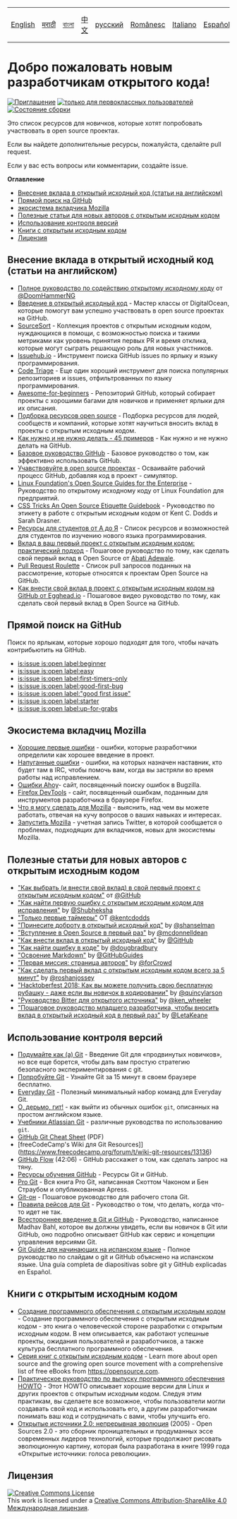 <table>
    <tr>
        <!-- Do not translate this table -->
        <td><a href="./README.md"> English </a></td>
        <td><a href="./README-MR.md"> मराठी </a></td>
        <td><a href="./README-BN.md"> বাংলা </a></td>
        <td><a href="./README-CN.md"> 中文 </a></td>
        <td><a href="./README-RU.md"> русский </a></td>
        <td><a href="./README-RO.md"> Românesc </a></td>
        <td><a href="./README-IT.md"> Italiano </a></td>
        <td><a href="./README-ES.md"> Español </a></td>
        <td><a href="./README-pt-BR.md"> Português (BR) </a></td>
        <td><a href="./README-DE.md"> Deutsch </a></td>
        <td><a href="./README-GR.md"> Ελληνικά </a></td>
        <td><a href="./README-FR.md"> Français </a></td>
        <td><a href="./README-TR.md"> Turkish </a></td>
        <td><a href="./README-KO.md"> 한국어 </a></td>
    </tr>
</table>

# Добро пожаловать новым разработчикам открытого кода!

[![Приглашение](https://img.shields.io/badge/PRs-welcome-brightgreen.svg?style=flat)](http://makeapullrequest.com)
[![только для первоклассных пользователей](https://img.shields.io/badge/first--timers--only-friendly-blue.svg)](http://www.firsttimersonly.com/)
[![Состояние сборки](https://travis-ci.org/freeCodeCamp/how-to-contribute-to-open-source.svg?branch=master)](https://travis-ci.org/freeCodeCamp/how-to-contribute-to-open-source)

Это список ресурсов для новичков, которые хотят попробовать участвовать в open source проектах. 

Если вы найдете дополнительные ресурсы, пожалуйста, сделайте pull request.

Если у вас есть вопросы или комментарии, создайте issue.

**Оглавление**
- [Внесение вклада в открытый исходный код (статьи на английском)](#contributing-to-open-source-in-general)
- [Прямой поиск на GitHub](#direct-github-searches)
- [экосистема вкладчика Mozilla](#mozillas-contributor-ecosystem)
- [Полезные статьи для новых авторов с открытым исходным кодом](#useful-articles-for-new-open-source-contributors)
- [Использование контроля версий](#using-version-control)
- [Книги с открытым исходным кодом](#open-source-books)
- [Лицензия](#license)

## Внесение вклада в открытый исходный код (статьи на английском)
- [Полное руководство по содействию открытому исходному коду](https://medium.freecodecamp.org/the-definitive-guide-to-contributing-to-open-source-900d5f9f2282) от [@DoomHammerNG](https://twitter.com/DoomHammerNG)
- [Введение в открытый исходный код](https://www.digitalocean.com/community/tutorial_series/an-introduction-to-open-source) - Мастер классы от DigitalOcean, которые помогут вам успешно участвовать в open source проектах на GitHub.
- [SourceSort](https://www.sourcesort.com) - Коллекция проектов с открытым исходным кодом, нуждающихся в помощи, с возможностью поиска и такими метриками как уровень принятия первых PR и время отклика, которые могут сыграть решающую роль для новых участников.
- [Issuehub.io](http://issuehub.pro/) - Инструмент поиска GitHub issues по ярлыку и языку программирования.
- [Code Triage](https://www.codetriage.com/) - Еще один хороший инструмент для поиска популярных репозиториев и issues, отфильтрованных по языку программирования.
- [Awesome-for-beginners](https://github.com/MunGell/awesome-for-beginners) - Репозиторий GitHub, который собирает проекты с хорошими багами для новичков и применяет ярлыки для их описания.
- [Подборка ресурсов open source](https://opensource.guide/) - Подборка ресурсов для людей, сообществ и компаний, которые хотят научиться вносить вклад в проекты с открытым исходным кодом.
- [Как нужно и не нужно делать - 45 примеров](https://hackernoon.com/45-github-issues-dos-and-donts-dfec9ab4b612) - Как нужно и не нужно делать на GitHub.
- [Базовое руководство GitHub](https://guides.github.com/) - Базовое руководство о том, как эффективно использовать GitHub.
- [Учавствовуйте в open source проектах](https://github.com/danthareja/contribute-to-open-source) - Осваивайте рабочий процесс GitHub, добавляя код в проект - симулятор.
- [Linux Foundation's Open Source Guides for the Enterprise](https://www.linuxfoundation.org/resources/open-source-guides/) - Руководство по открытому исходному коду от Linux Foundation для предприятий.
- [CSS Tricks An Open Source Etiquette Guidebook](https://css-tricks.com/open-source-etiquette-guidebook/) - Руководство по этикету в работе с открытым исходным кодом от Kent C. Dodds и Sarah Drasner.
- [Ресурсы для студентов от А до Я](https://github.com/dipakkr/A-to-Z-Resources-for-Students) - Список ресурсов и возможностей для студентов по изучению нового языка программирования.
- [Вклад в ваш первый проект с открытым исходным кодом: практический подход](https://blog.devcenter.co/contributing-to-your-first-open-source-project-a-practical-approach-1928c4cbdae) - Пошаговое руководство по тому, как сделать свой первый вклад в Open Source от [Abati Adewale](https://www.acekyd.com).
- [Pull Request Roulette](http://www.pullrequestroulette.com/) - Список pull запросов поданных на рассмотрение, которые относятся к проектам Open Source на GitHub.
- [Как внести свой вклад в проект с открытым исходным кодом на GitHub от Egghead.io](https://egghead.io/courses/how-to-contribute-to-an-open-source-project-on-github) - Пошаговое видео руководство по тому, как сделать свой первый вклад в Open Source на GitHub.

## Прямой поиск на GitHub
Поиск по ярлыкам, которые хорошо подходят для того, чтобы начать контрибьютить на GitHub.
- [is:issue is:open label:beginner](https://github.com/search?utf8=%E2%9C%93&q=is%3Aissue+is%3Aopen+label%3Abeginner)
- [is:issue is:open label:easy](https://github.com/search?utf8=%E2%9C%93&q=is%3Aissue+is%3Aopen+label%3Aeasy)
- [is:issue is:open label:first-timers-only](https://github.com/search?utf8=%E2%9C%93&q=is%3Aissue+is%3Aopen+label%3Afirst-timers-only)
- [is:issue is:open label:good-first-bug](https://github.com/search?utf8=%E2%9C%93&q=is%3Aissue+is%3Aopen+label%3Agood-first-bug)
- [is:issue is:open label:"good first issue"](https://github.com/search?utf8=%E2%9C%93&q=is%3Aissue+is%3Aopen+label%3A"good+first+issue")
- [is:issue is:open label:starter](https://github.com/search?utf8=%E2%9C%93&q=is%3Aissue+is%3Aopen+label%3Astarter)
- [is:issue is:open label:up-for-grabs](https://github.com/search?utf8=%E2%9C%93&q=is%3Aissue+is%3Aopen+label%3Aup-for-grabs)

## Экосистема вкладчиц Mozilla
- [Хорошие первые ошибки](https://bugzil.la/sw:%22[good%20first%20bug]%22&limit=0) - ошибки, которые разработчики определили как хорошее введение в проект.
- [Напуганные ошибки](https://bugzilla.mozilla.org/buglist.cgi?quicksearch=mentor%3A%40) - ошибки, на которых назначен наставник, кто будет там в IRC, чтобы помочь вам, когда вы застряли во время работы над исправлением.
- [Ошибки Ahoy](http://www.joshmatthews.net/bugsahoy/)- сайт, посвященный поиску ошибок в Bugzilla.
- [Firefox DevTools](http://firefox-dev.tools/) - сайт, посвященный ошибкам, поданным для инструментов разработчика в браузере Firefox.
- [Что я могу сделать для Mozilla](http://whatcanidoformozilla.org/) - выяснить, над чем вы можете работать, отвечая на кучу вопросов о ваших навыках и интересах.
- [Запустить Mozilla](https://twitter.com/StartMozilla) - учетная запись Twitter, в которой сообщается о проблемах, подходящих для вкладчиков, новых для экосистемы Mozilla.

## Полезные статьи для новых авторов с открытым исходным кодом
- ["Как выбрать (и внести свой вклад) в свой первый проект с открытым исходным кодом"](https://github.com/collections/choosing-projects) от [@GitHub](https://github.com/github)
- ["Как найти первую ошибку с открытым исходным кодом для исправления"](https://medium.freecodecamp.org/finding-your-first-open-source-project-or-bug-to-work-on-1712f651e5ba#.slc8i2h1l) by [@Shubheksha](https://github.com/Shubheksha)
- ["Только первые таймеры"](https://kentcdodds.com/blog/first-timers-only) OT [@kentcdodds](https://github.com/kentcdodds)
- ["Принесите доброту в открытый исходный код"](http://www.hanselman.com/blog/BringKindnessBackToOpenSource.aspx) by [@shanselman](https://github.com/shanselman)
- ["Вступление в Open Source в первый раз"](https://www.nearform.com/blog/getting-into-open-source-for-the-first-time/) by [@mcdonnelldean](https://github.com/mcdonnelldean)
- ["Как внести вклад в открытый исходный код"](https://opensource.guide/how-to-contribute/) by [@GitHub](https://github.com/github)
- ["Как найти ошибку в коде"](https://8thlight.com/blog/doug-bradbury/2016/06/29/how-to-find-bug-in-your-code.html) by [@dougbradbury](https://twitter.com/dougbradbury)
- ["Освоение Markdown"](https://guides.github.com/features/mastering-markdown/) by [@GitHubGuides](https://guides.github.com/)
- ["Первая миссия: страница авторов"](https://medium.com/@forCrowd/first-mission-contributors-page-df24e6e70705#.2v2g0no29) by [@forCrowd](https://github.com/forCrowd)
- ["Как сделать первый вклад с открытым исходным кодом всего за 5 минут"](https://medium.freecodecamp.org/how-to-make-your-first-open-source-contribution-in-just-5-minutes-aaad1fc59c9a) by [@roshanjossey](https://medium.freecodecamp.org/@roshanjossey)
- ["Hacktoberfest 2018: Как вы можете получить свою бесплатную рубашку - даже если вы новичок в кодировании"](https://medium.freecodecamp.org/hacktoberfest-2018-how-you-can-get-your-free-shirt-even-if-youre-new-to-coding-96080dd0b01b) by [@quincylarson](https://medium.freecodecamp.org/@quincylarson)
- ["Руководство Bitter для открытого источника"](https://medium.com/codezillas/a-bitter-guide-to-open-source-a8e3b6a3c1c4) by [@ken_wheeler](https://medium.com/@ken_wheeler)
- ["Пошаговое руководство младшего разработчика, чтобы вносить вклад в открытый исходный код в первый раз"](https://hackernoon.com/contributing-to-open-source-the-sharks-are-photoshopped-47e22db1ab86) by [@LetaKeane](http://www.letakeane.com/)

## Использование контроля версий
- [Подумайте как (a) Git](http://think-like-a-git.net/) - Введение Git для «продвинутых новичков», но все еще борется, чтобы дать вам простую стратегию безопасного экспериментирования с git.
- [Попробуйте Git](https://try.github.io/) - Узнайте Git за 15 минут в своем браузере бесплатно.
- [Everyday Git](https://git-scm.com/docs/giteveryday) - Полезный минимальный набор команд для Everyday Git.
- [О, дерьмо, гит!](http://ohshitgit.com/) - как выйти из обычных ошибок `git`, описанных на простом английском языке.
- [Учебники Atlassian Git](https://www.atlassian.com/git/tutorials/) - различные руководства по использованию `git`.
- [GitHub Git Cheat Sheet](https://education.github.com/git-cheat-sheet-education.pdf) (PDF)
- [freeCodeCamp's Wiki для Git Resources]](https://www.freecodecamp.org/forum/t/wiki-git-resources/13136)
- [GitHub Flow](https://www.youtube.com/watch?v=juLIxo42A_s) (42:06) - GitHub расскажет о том, как сделать запрос на тяну.
- [Ресурсы обучения GitHub](https://help.github.com/articles/git-and-github-learning-resources/) - Ресурсы Git и GitHub.
- [Pro Git](https://git-scm.com/book/en/v2) - Вся книга Pro Git, написанная Скоттом Чаконом и Бен Страубом и опубликованная Apress.
- [Git-он](https://github.com/jlord/git-it-electron) - Пошаговое руководство для рабочего стола Git.
- [Правила рейсов для Git](https://github.com/k88hudson/git-flight-rules) - Руководство о том, что делать, когда что-то идет не так.
- [Всестороннее введение в Git и GitHub](https://codeburst.io/git-good-part-a-e0d826286a2a) - Руководство, написанное Madhav Bahl, которое вы должны увидеть, если вы новичок в Git или GitHub, оно подробно описывает GitHub как сервис и концепции управления версиями Git.
- [Git Guide для начинающих на испанском языке](https://platzi.github.io/git-slides/#/) - Полное руководство по слайдам о git и GitHub объяснено на испанском языке. Una guía completa de diapositivas sobre git y GitHub explicadas en Español.

## Книги с открытым исходным кодом
- [Создание программного обеспечения с открытым исходным кодом](http://producingoss.com/) - Создание программного обеспечения с открытым исходным кодом - это книга о человеческой стороне разработки с открытым исходным кодом. В нем описывается, как работают успешные проекты, ожидания пользователей и разработчиков, а также культура бесплатного программного обеспечения.
- [Серия книг с открытым исходным кодом](https://opensource.com/resources/ebooks) - Learn more about open source and the growing open source movement with a comprehensive list of free eBooks from https://opensource.com.
- [Практическое руководство по выпуску программного обеспечения HOWTO](http://en.tldp.org/HOWTO/Software-Release-Practice-HOWTO/) - Этот HOWTO описывает хорошие версии для Linux и других проектов с открытым исходным кодом. Следуя этим практикам, вы сделаете все возможное, чтобы пользователи могли создавать свой код и использовать его, а другим разработчикам понимать ваш код и сотрудничать с вами, чтобы улучшить его.
- [Открытые источники 2.0: непрерывная эволюция](https://archive.org/details/opensources2.000diborich) (2005) - Open Sources 2.0 - это сборник проницательных и продуманных эссе современных лидеров технологий, которые продолжают рисовать эволюционную картину, которая была разработана в книге 1999 года «Открытые источники: голоса революции».

## Лицензия
<a rel="license" href="http://creativecommons.org/licenses/by-sa/4.0/"><img alt="Creative Commons License" style="border-width:0" src="https://i.creativecommons.org/l/by-sa/4.0/88x31.png" /></a><br />This work is licensed under a <a rel="license" href="http://creativecommons.org/licenses/by-sa/4.0/">Creative Commons Attribution-ShareAlike 4.0 Международная лицензия</a>.
